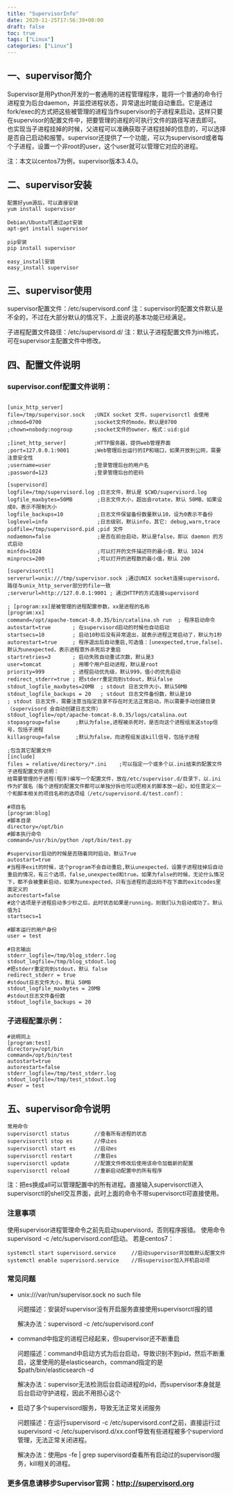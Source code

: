 ```yaml
---
title: "SupervisorInfo"
date: 2020-11-25T17:56:39+08:00
draft: false
toc: true
tags: ["Linux"]
categories: ["Linux"]
---
```


## 一、supervisor简介

Supervisor是用Python开发的一套通用的进程管理程序，能将一个普通的命令行进程变为后台daemon，并监控进程状态，异常退出时能自动重启。它是通过fork/exec的方式把这些被管理的进程当作supervisor的子进程来启动，这样只要在supervisor的配置文件中，把要管理的进程的可执行文件的路径写进去即可。也实现当子进程挂掉的时候，父进程可以准确获取子进程挂掉的信息的，可以选择是否自己启动和报警。supervisor还提供了一个功能，可以为supervisord或者每个子进程，设置一个非root的user，这个user就可以管理它对应的进程。

注：本文以centos7为例，supervisor版本3.4.0。

## 二、supervisor安装


```cgo
配置好yum源后，可以直接安装
yum install supervisor

Debian/Ubuntu可通过apt安装
apt-get install supervisor

pip安装
pip install supervisor

easy_install安装
easy_install supervisor
```

## 三、supervisor使用

supervisor配置文件：/etc/supervisord.conf
注：supervisor的配置文件默认是不全的，不过在大部分默认的情况下，上面说的基本功能已经满足。

子进程配置文件路径：/etc/supervisord.d/
注：默认子进程配置文件为ini格式，可在supervisor主配置文件中修改。

## 四、配置文件说明
### supervisor.conf配置文件说明：
```

[unix_http_server]
file=/tmp/supervisor.sock   ;UNIX socket 文件，supervisorctl 会使用
;chmod=0700                 ;socket文件的mode，默认是0700
;chown=nobody:nogroup       ;socket文件的owner，格式：uid:gid
 
;[inet_http_server]         ;HTTP服务器，提供web管理界面
;port=127.0.0.1:9001        ;Web管理后台运行的IP和端口，如果开放到公网，需要注意安全性
;username=user              ;登录管理后台的用户名
;password=123               ;登录管理后台的密码
 
[supervisord]
logfile=/tmp/supervisord.log ;日志文件，默认是 $CWD/supervisord.log
logfile_maxbytes=50MB        ;日志文件大小，超出会rotate，默认 50MB，如果设成0，表示不限制大小
logfile_backups=10           ;日志文件保留备份数量默认10，设为0表示不备份
loglevel=info                ;日志级别，默认info，其它: debug,warn,trace
pidfile=/tmp/supervisord.pid ;pid 文件
nodaemon=false               ;是否在前台启动，默认是false，即以 daemon 的方式启动
minfds=1024                  ;可以打开的文件描述符的最小值，默认 1024
minprocs=200                 ;可以打开的进程数的最小值，默认 200
 
[supervisorctl]
serverurl=unix:///tmp/supervisor.sock ;通过UNIX socket连接supervisord，路径与unix_http_server部分的file一致
;serverurl=http://127.0.0.1:9001 ; 通过HTTP的方式连接supervisord
 
; [program:xx]是被管理的进程配置参数，xx是进程的名称
[program:xx]
command=/opt/apache-tomcat-8.0.35/bin/catalina.sh run  ; 程序启动命令
autostart=true       ; 在supervisord启动的时候也自动启动
startsecs=10         ; 启动10秒后没有异常退出，就表示进程正常启动了，默认为1秒
autorestart=true     ; 程序退出后自动重启,可选值：[unexpected,true,false]，默认为unexpected，表示进程意外杀死后才重启
startretries=3       ; 启动失败自动重试次数，默认是3
user=tomcat          ; 用哪个用户启动进程，默认是root
priority=999         ; 进程启动优先级，默认999，值小的优先启动
redirect_stderr=true ; 把stderr重定向到stdout，默认false
stdout_logfile_maxbytes=20MB  ; stdout 日志文件大小，默认50MB
stdout_logfile_backups = 20   ; stdout 日志文件备份数，默认是10
; stdout 日志文件，需要注意当指定目录不存在时无法正常启动，所以需要手动创建目录（supervisord 会自动创建日志文件）
stdout_logfile=/opt/apache-tomcat-8.0.35/logs/catalina.out
stopasgroup=false     ;默认为false,进程被杀死时，是否向这个进程组发送stop信号，包括子进程
killasgroup=false     ;默认为false，向进程组发送kill信号，包括子进程
 
;包含其它配置文件
[include]
files = relative/directory/*.ini    ;可以指定一个或多个以.ini结束的配置文件
子进程配置文件说明：
给需要管理的子进程(程序)编写一个配置文件，放在/etc/supervisor.d/目录下，以.ini作为扩展名（每个进程的配置文件都可以单独分拆也可以把相关的脚本放一起）。如任意定义一个和脚本相关的项目名称的选项组（/etc/supervisord.d/test.conf）：

#项目名
[program:blog]
#脚本目录
directory=/opt/bin
#脚本执行命令
command=/usr/bin/python /opt/bin/test.py

#supervisor启动的时候是否随着同时启动，默认True
autostart=true
#当程序exit的时候，这个program不会自动重启,默认unexpected，设置子进程挂掉后自动重启的情况，有三个选项，false,unexpected和true。如果为false的时候，无论什么情况下，都不会被重新启动，如果为unexpected，只有当进程的退出码不在下面的exitcodes里面定义的
autorestart=false
#这个选项是子进程启动多少秒之后，此时状态如果是running，则我们认为启动成功了。默认值为1
startsecs=1

#脚本运行的用户身份 
user = test

#日志输出 
stderr_logfile=/tmp/blog_stderr.log 
stdout_logfile=/tmp/blog_stdout.log 
#把stderr重定向到stdout，默认 false
redirect_stderr = true
#stdout日志文件大小，默认 50MB
stdout_logfile_maxbytes = 20MB
#stdout日志文件备份数
stdout_logfile_backups = 20
```

### 子进程配置示例：
```
#说明同上
[program:test] 
directory=/opt/bin 
command=/opt/bin/test
autostart=true 
autorestart=false 
stderr_logfile=/tmp/test_stderr.log 
stdout_logfile=/tmp/test_stdout.log 
#user = test  
```
## 五、supervisor命令说明

```
常用命令
supervisorctl status        //查看所有进程的状态
supervisorctl stop es       //停止es
supervisorctl start es      //启动es
supervisorctl restart       //重启es
supervisorctl update        //配置文件修改后使用该命令加载新的配置
supervisorctl reload        //重新启动配置中的所有程序
```
注：把es换成all可以管理配置中的所有进程。直接输入supervisorctl进入supervisorctl的shell交互界面，此时上面的命令不带supervisorctl可直接使用。

### 注意事项

使用supervisor进程管理命令之前先启动supervisord，否则程序报错。
使用命令supervisord -c /etc/supervisord.conf启动。
若是centos7：
```
systemctl start supervisord.service     //启动supervisor并加载默认配置文件
systemctl enable supervisord.service    //将supervisor加入开机启动项
```

### 常见问题

- unix:///var/run/supervisor.sock no such file

    问题描述：安装好supervisor没有开启服务直接使用supervisorctl报的错
    
    解决办法：supervisord -c /etc/supervisord.conf

- command中指定的进程已经起来，但supervisor还不断重启

    问题描述：command中启动方式为后台启动，导致识别不到pid，然后不断重启，这里使用的是elasticsearch，command指定的是$path/bin/elasticsearch -d
    
    解决办法：supervisor无法检测后台启动进程的pid，而supervisor本身就是后台启动守护进程，因此不用担心这个

- 启动了多个supervisord服务，导致无法正常关闭服务
    
    问题描述：在运行supervisord -c /etc/supervisord.conf之前，直接运行过supervisord -c /etc/supervisord.d/xx.conf导致有些进程被多个superviord管理，无法正常关闭进程。
    
    解决办法：使用ps -fe | grep supervisord查看所有启动过的supervisord服务，kill相关的进程。

### 更多信息请移步Supervisor官网：http://supervisord.org

